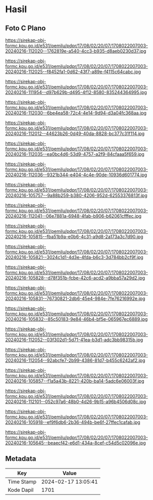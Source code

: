 # Hasil

## Foto C Plano

https://sirekap-obj-formc.kpu.go.id/e531/pemilu/pdpr/17/08/02/20/07/1708022007003-20240216-112020--1762819e-a540-4cc3-b935-d8aeb0230d37.jpg

https://sirekap-obj-formc.kpu.go.id/e531/pemilu/pdpr/17/08/02/20/07/1708022007003-20240216-112025--f8452fa1-0d62-43f7-a89e-f4115c64cabc.jpg

https://sirekap-obj-formc.kpu.go.id/e531/pemilu/pdpr/17/08/02/20/07/1708022007003-20240216-111954--d97b629b-d495-4f12-8580-835244364995.jpg

https://sirekap-obj-formc.kpu.go.id/e531/pemilu/pdpr/17/08/02/20/07/1708022007003-20240216-112030--6be4ea58-72c4-4e14-9d94-d3a04fc368aa.jpg

https://sirekap-obj-formc.kpu.go.id/e531/pemilu/pdpr/17/08/02/20/07/1708022007003-20240216-112012--44623b26-0d49-40da-8828-bc377c31f114.jpg

https://sirekap-obj-formc.kpu.go.id/e531/pemilu/pdpr/17/08/02/20/07/1708022007003-20240216-112035--ea0bc4d6-53d9-4757-a2f9-84cfaaa5f659.jpg

https://sirekap-obj-formc.kpu.go.id/e531/pemilu/pdpr/17/08/02/20/07/1708022007003-20240216-112036--9321b344-e404-4c4e-90de-10936d601774.jpg

https://sirekap-obj-formc.kpu.go.id/e531/pemilu/pdpr/17/08/02/20/07/1708022007003-20240216-105757--9a88b259-b380-4206-952d-62553376813f.jpg

https://sirekap-obj-formc.kpu.go.id/e531/pemilu/pdpr/17/08/02/20/07/1708022007003-20240216-112041--06e7881a-6948-4fab-b906-b62061cfffec.jpg

https://sirekap-obj-formc.kpu.go.id/e531/pemilu/pdpr/17/08/02/20/07/1708022007003-20240216-105815--fba51b9a-e0b6-4c31-a9d8-2a173a3c7d90.jpg

https://sirekap-obj-formc.kpu.go.id/e531/pemilu/pdpr/17/08/02/20/07/1708022007003-20240216-105821--3024c1d1-4d3e-4fda-b6c3-3d784bb2cf9f.jpg

https://sirekap-obj-formc.kpu.go.id/e531/pemilu/pdpr/17/08/02/20/07/1708022007003-20240216-105828--d78f351b-fcbe-42c6-acd2-a9bba57a29d2.jpg

https://sirekap-obj-formc.kpu.go.id/e531/pemilu/pdpr/17/08/02/20/07/1708022007003-20240216-105831--76730821-2db6-45e4-984e-7fe76216992e.jpg

https://sirekap-obj-formc.kpu.go.id/e531/pemilu/pdpr/17/08/02/20/07/1708022007003-20240216-105832--85c50183-9e84-46b4-bf5e-065967ec6889.jpg

https://sirekap-obj-formc.kpu.go.id/e531/pemilu/pdpr/17/08/02/20/07/1708022007003-20240216-112052--03f302d1-5d71-41ea-b3d1-adc3bb98315b.jpg

https://sirekap-obj-formc.kpu.go.id/e531/pemilu/pdpr/17/08/02/20/07/1708022007003-20240216-112054--92abcfe7-2b99-4386-81d7-b455c6242af2.jpg

https://sirekap-obj-formc.kpu.go.id/e531/pemilu/pdpr/17/08/02/20/07/1708022007003-20240216-105857--f1a5a43b-8221-420b-ba14-5adc6e06003f.jpg

https://sirekap-obj-formc.kpu.go.id/e531/pemilu/pdpr/17/08/02/20/07/1708022007003-20240216-112101--052c97a6-48b0-4d26-9b15-a96b4506d08c.jpg

https://sirekap-obj-formc.kpu.go.id/e531/pemilu/pdpr/17/08/02/20/07/1708022007003-20240216-105918--ef9f6db6-2b36-494b-be6f-27ffec1cafab.jpg

https://sirekap-obj-formc.kpu.go.id/e531/pemilu/pdpr/17/08/02/20/07/1708022007003-20240216-105645--beaecf42-e6d1-434a-8cef-c54d5c02096e.jpg


## Metadata

| Key        | Value               |
| ---------- | ------------------- |
| Time Stamp | 2024-02-17 13:05:41 |
| Kode Dapil | 1701                |



